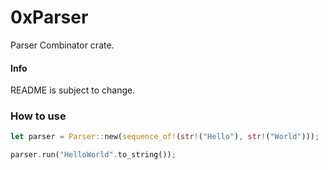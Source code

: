 # 0xParser

Parser Combinator crate.

#### Info

README is subject to change.

### How to use

```Rust
let parser = Parser::new(sequence_of!(str!("Hello"), str!("World")));

parser.run("HelloWorld".to_string());
```